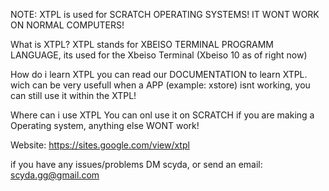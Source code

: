 NOTE:
XTPL is used for SCRATCH OPERATING SYSTEMS! IT WONT WORK ON NORMAL COMPUTERS!

What is XTPL?
XTPL stands for XBEISO TERMINAL PROGRAMM LANGUAGE, its used for the Xbeiso Terminal (Xbeiso 10 as of right now)

How do i learn XTPL
you can read our DOCUMENTATION to learn XTPL. wich can be very usefull when a APP (example: xstore) isnt working, you can still use it within the XTPL!

Where can i use XTPL
You can onl use it on SCRATCH if you are making a Operating system, anything else WONT work!

Website:
https://sites.google.com/view/xtpl

if you have any issues/problems DM scyda, or send an email: scyda.gg@gmail.com
